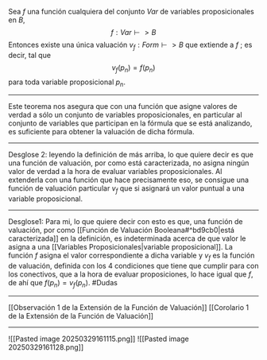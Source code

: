 Sea $f$ una función cualquiera del conjunto $Var$ de variables proposicionales en $B$,  $$f : Var ⊢> B$$Entonces existe una única valuación $v_f : Form ⊢> B$ que extiende a $f$ ; es decir, tal que $$v_f (p_n) = f (p_n)$$ para toda variable proposicional $p_n$.
***
Este teorema nos asegura que con una función que asigne valores de verdad a sólo un conjunto de variables proposicionales, en particular al conjunto de variables que participan en la fórmula que se está analizando, es suficiente para obtener la valuación de dicha fórmula.
***
Desglose 2: leyendo la definición de más arriba, lo que quiere decir es que una función de valuación, por como está caracterizada, no asigna ningún valor de verdad a la hora de evaluar variables proposicionales. Al extenderla con una función que hace precisamente eso, se consigue una función de valuación particular $v_f$ que si asignará un valor puntual a una variable proposicional.
***
Desglose1: Para mi, lo que quiere decir con esto es que, una función de valuación, por como [[Función de Valuación Booleana#^bd9cb0|está caracterizada]] en la definición, es indeterminada acerca de que valor le asigna a una [[Variables Proposicionales|variable proposicional]]. La función $f$ asigna el valor correspondiente a dicha variable y $v_f$ es la función de valuación, definida con los 4 condiciones que tiene que cumplir para con los conectivos, que a la hora de evaluar proposiciones, lo hace igual que $f$, de ahí que $f(p_n)=v_f(p_n)$. #Dudas 
***
[[Observación 1 de la Extensión de la Función de Valuación]] 
[[Corolario 1 de la Extensión de la Función de Valuación]]
***
![[Pasted image 20250329161115.png]]
![[Pasted image 20250329161128.png]]